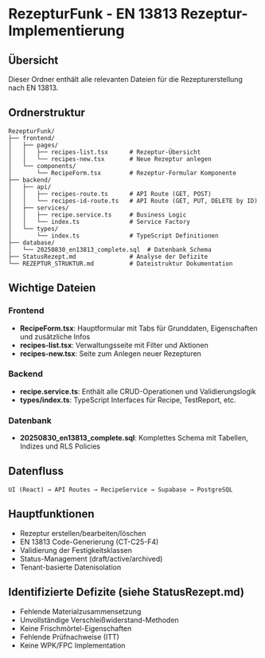 # RezepturFunk - EN 13813 Rezeptur-Implementierung

## Übersicht
Dieser Ordner enthält alle relevanten Dateien für die Rezepturerstellung nach EN 13813.

## Ordnerstruktur

```
RezepturFunk/
├── frontend/
│   ├── pages/
│   │   ├── recipes-list.tsx      # Rezeptur-Übersicht
│   │   └── recipes-new.tsx       # Neue Rezeptur anlegen
│   └── components/
│       └── RecipeForm.tsx        # Rezeptur-Formular Komponente
├── backend/
│   ├── api/
│   │   ├── recipes-route.ts      # API Route (GET, POST)
│   │   └── recipes-id-route.ts   # API Route (GET, PUT, DELETE by ID)
│   ├── services/
│   │   ├── recipe.service.ts     # Business Logic
│   │   └── index.ts              # Service Factory
│   └── types/
│       └── index.ts              # TypeScript Definitionen
├── database/
│   └── 20250830_en13813_complete.sql  # Datenbank Schema
├── StatusRezept.md               # Analyse der Defizite
└── REZEPTUR_STRUKTUR.md          # Dateistruktur Dokumentation
```

## Wichtige Dateien

### Frontend
- **RecipeForm.tsx**: Hauptformular mit Tabs für Grunddaten, Eigenschaften und zusätzliche Infos
- **recipes-list.tsx**: Verwaltungsseite mit Filter und Aktionen
- **recipes-new.tsx**: Seite zum Anlegen neuer Rezepturen

### Backend
- **recipe.service.ts**: Enthält alle CRUD-Operationen und Validierungslogik
- **types/index.ts**: TypeScript Interfaces für Recipe, TestReport, etc.

### Datenbank
- **20250830_en13813_complete.sql**: Komplettes Schema mit Tabellen, Indizes und RLS Policies

## Datenfluss
```
UI (React) → API Routes → RecipeService → Supabase → PostgreSQL
```

## Hauptfunktionen
- Rezeptur erstellen/bearbeiten/löschen
- EN 13813 Code-Generierung (CT-C25-F4)
- Validierung der Festigkeitsklassen
- Status-Management (draft/active/archived)
- Tenant-basierte Datenisolation

## Identifizierte Defizite (siehe StatusRezept.md)
- Fehlende Materialzusammensetzung
- Unvollständige Verschleißwiderstand-Methoden
- Keine Frischmörtel-Eigenschaften
- Fehlende Prüfnachweise (ITT)
- Keine WPK/FPC Implementation